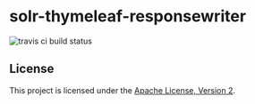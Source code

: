 solr-thymeleaf-responsewriter
==================

![travis ci build status](https://travis-ci.org/shopping24/solr-thymeleaf.png)


## License

This project is licensed under the [Apache License, Version 2](http://www.apache.org/licenses/LICENSE-2.0.html).
